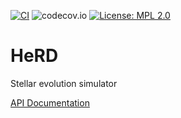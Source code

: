 [![CI](https://github.com/evrenimre/HeRD/actions/workflows/CI.yml/badge.svg)](https://github.com/evrenimre/HeRD/actions/workflows/CI.yml)
![codecov.io](https://codecov.io/gh/evrenimre/HeRD/coverage.svg?branch=main)
[![License: MPL 2.0](https://img.shields.io/badge/License-MPL%202.0-brightgreen.svg)](https://opensource.org/licenses/MPL-2.0)

# HeRD
Stellar evolution simulator

[API Documentation](https://evrenimre.github.io/HeRD/index.html)
